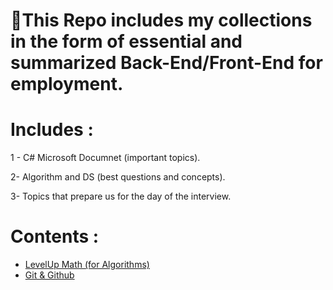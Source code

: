 # :file_folder:This Repo includes my collections in the form of essential and summarized Back-End/Front-End for employment.
# Includes  : 

1 - C# Microsoft Documnet (important topics).

2- Algorithm and DS (best questions and concepts).

3- Topics that prepare us for the day of the interview.
# Contents : 

<ul>
<li><a href="https://github.com/yasaminashoori/My-Resources/blob/master/LevelUp-Math/Math.md">LevelUp Math (for Algorithms)</a></li>
<li><a href="">Git & Github</a></li>
</ul>
